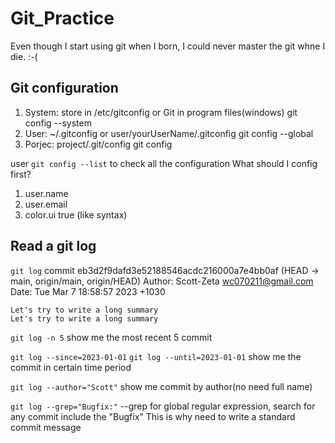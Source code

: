 # Git_Practice

Even though I start using git when I born, I could never master the git whne I die. :-(

## Git configuration
1. System: store in /etc/gitconfig or Git in program files(windows)
    git config --system
2. User: ~/.gitconfig or user/yourUserName/.gitconfig
    git config --global
3. Porjec: project/.git/config
    git config

user ```git config --list``` to check all the configuration
What should I config first?
1. user.name
2. user.email
3. color.ui true (like syntax)

## Read a git log
```git log```
commit eb3d2f9dafd3e52188546acdc216000a7e4bb0af (HEAD -> main, origin/main, origin/HEAD)
Author: Scott-Zeta <wc070211@gmail.com>
Date:   Tue Mar 7 18:58:57 2023 +1030

    Let's try to write a long summary
    Let's try to write a long summary

```git log -n 5```
show me the most recent 5 commit

```git log --since=2023-01-01```
```git log --until=2023-01-01```
show me the commit in certain time period

```git log --author="Scott"```
show me commit by author(no need full name)

```git log --grep="Bugfix:"```
--grep for global regular expression, search for any commit include the "Bugfix"
This is why need to write a standard commit message